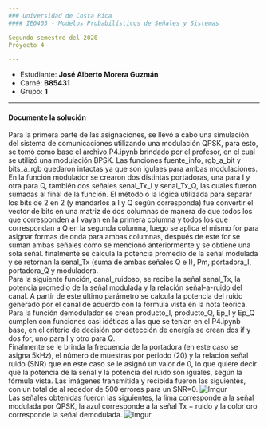 ```yaml
---
### Universidad de Costa Rica
#### IE0405 - Modelos Probabilísticos de Señales y Sistemas

Segundo semestre del 2020  
Proyecto 4

---
```


* Estudiante: **José Alberto Morera Guzmán**
* Carné: **B85431**
* Grupo: **1**
---
#### Documente la solución 
Para la primera parte de las asignaciones, se llevó a cabo una simulación del sistema de comunicaciones utilizando una modulación QPSK, para esto, se tomó como base el archivo P4.ipynb brindado por el profesor, en el cual se utilizó una modulación BPSK. Las funciones fuente_info, rgb_a_bit y bits_a_rgb quedaron intactas ya que son igulaes para ambas modulaciones.  
En la función modulador se crearon dos distintas portadoras, una para I y otra para Q, también dos señales senal_Tx_I y senal_Tx_Q, las cuales fueron sumadas al final de la función. El método o la lógica utilizada para separar los bits de 2 en 2 (y mandarlos a I y Q según corresponda) fue convertir el vector de bits en una matriz de dos columnas de manera de que todos los que corresponden a I vayan en la primera columna y todos los que correspondan a Q en la segunda columna, luego se aplica el mismo for para asignar formas de onda para ambas columnas, después de este for se suman ambas señales como se mencionó anteriormente y se obtiene una sola señal. finalmente se calcula la potencia promedio de la señal modulada y se retornan la senal_Tx (suma de ambas señales Q e I), Pm, portadora_I, portadora_Q y moduladora.  
Para la siguiente función, canal_ruidoso, se recibe la señal senal_Tx, la potencia promedio de la señal modulada y la relación señal-a-ruido del canal. A partir de este último parámetro se calcula la potencia del ruido generado por el canal de acuerdo con la fórmula vista en la nota teórica.  
Para la función demodulador se crean producto_I, producto_Q, Ep_I y Ep_Q cumplen con funciones casi idéticas a las que se tenían en el P4.ipynb base, en el criterio de decisión por detección de energía se crean dos if y dos for, uno para I y otro para Q.  
Finalmente se le brinda la frecuencia de la portadora (en este caso se asigna 5kHz), el número de muestras por periodo (20) y la relación señal ruido (SNR) que en este caso se le asignó un valor de 0, lo que quiere decir que la potencia de la señal y la potencia del ruido son iguales, según la fórmula vista. Las imágenes transmitida y recibida fueron las siguientes, con un total de al rededor de 500 errores para un SNR=0.
![Imgur](https://i.imgur.com/oJc7cls.png)  
Las señales obtenidas fueron las siguientes, la lima corresponde a la señal modulada por QPSK, la azul corresponde a la señal Tx + ruido y la color oro corresponde la señal demodulada.
![Imgur](https://i.imgur.com/A9KX8xV.png)

